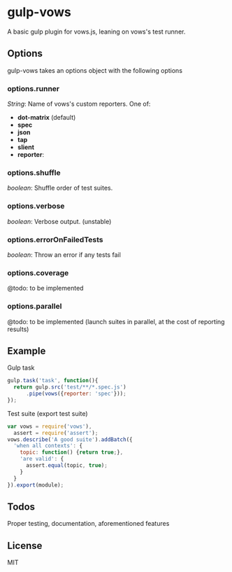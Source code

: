 # gulp-vows

A basic gulp plugin for vows.js, leaning on vows's test runner.

## Options

gulp-vows takes an options object with the following options

### options.runner
*String*: Name of vows's custom reporters. One of:
- **dot-matrix** (default)
- **spec**
- **json**
- **tap**
- **slient**
- **reporter**:

### options.shuffle
*boolean*: Shuffle order of test suites.

### options.verbose
*boolean*: Verbose output. (unstable)

### options.errorOnFailedTests
*boolean*: Throw an error if any tests fail

### options.coverage
@todo: to be implemented

### options.parallel
@todo: to be implemented (launch suites in parallel, at the cost of reporting results)

## Example
Gulp task
```js
gulp.task('task', function(){
  return gulp.src('test/**/*.spec.js')
      .pipe(vows({reporter: 'spec'}));
});
```
Test suite (export test suite)
```js
var vows = require('vows'),
  assert = require('assert');
vows.describe('A good suite').addBatch({
  'when all contexts': {
    topic: function() {return true;},
    'are valid': {
      assert.equal(topic, true);
    }
  }
}).export(module);
```

## Todos
Proper testing, documentation, aforementioned features

## License
MIT
